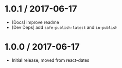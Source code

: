 1.0.1 / 2017-06-17
==================
  * [Docs] improve readme
  * [Dev Deps] add `safe-publish-latest` and `in-publish`

1.0.0 / 2017-06-17
==================
  * Initial release, moved from react-dates

